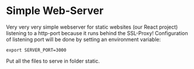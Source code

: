 # Simple Web-Server

Very very very simple webserver for static websites (our React project) listening to a http-port because it runs behind the SSL-Proxy! Configuration of listening port will be done by setting an environment variable:
````
export SERVER_PORT=3000
````

Put all the files to serve in folder static.


